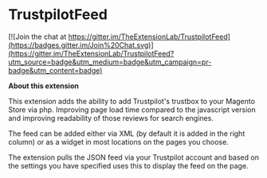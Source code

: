 TrustpilotFeed
==============

[![Join the chat at https://gitter.im/TheExtensionLab/TrustpilotFeed](https://badges.gitter.im/Join%20Chat.svg)](https://gitter.im/TheExtensionLab/TrustpilotFeed?utm_source=badge&utm_medium=badge&utm_campaign=pr-badge&utm_content=badge)

**About this extension**

This extension adds the ability to add Trustpilot's trustbox to your Magento Store via php. Improving page load time compared to the javascript version and improving readability of those reviews for search engines.

The feed can be added either via XML (by default it is added in the right column) or as a widget in most locations on the pages you choose.

The extension pulls the JSON feed via your Trustpilot account and based on the settings you have specified uses this to display the feed on the page.
